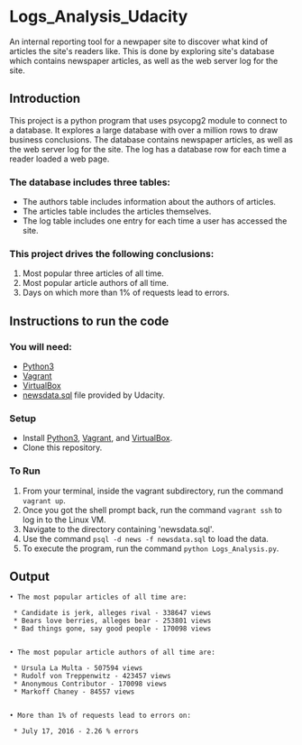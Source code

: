 # Logs_Analysis_Udacity
An internal reporting tool for a newpaper site to discover what kind of articles the site's readers like. This is done by exploring site's database which contains newspaper articles, as well as the web server log for the site.

## Introduction

This project is a python program that uses psycopg2 module to connect to a database. It explores a large database with over a million rows to draw business conclusions. The database contains newspaper articles, as well as the web server log for the site. The log has a database row for each time a reader loaded a web page.

### The database includes three tables:
* The authors table includes information about the authors of articles.
* The articles table includes the articles themselves.
* The log table includes one entry for each time a user has accessed the site.

### This project drives the following conclusions:
1. Most popular three articles of all time.
2. Most popular article authors of all time.
3. Days on which more than 1% of requests lead to errors.

## Instructions to run the code

### You will need:
* [Python3](https://www.python.org/downloads/)
* [Vagrant](https://www.vagrantup.com/)
* [VirtualBox](https://www.virtualbox.org/wiki/Downloads)
* [newsdata.sql](https://d17h27t6h515a5.cloudfront.net/topher/2016/August/57b5f748_newsdata/newsdata.zip) file provided by Udacity.

### Setup

* Install [Python3](https://www.python.org/downloads/), [Vagrant](https://www.vagrantup.com/), and [VirtualBox](https://www.virtualbox.org/wiki/Downloads).
* Clone this repository.

### To Run

1. From your terminal, inside the vagrant subdirectory, run the command ``vagrant up``.
2. Once you got the shell prompt back, run the command ``vagrant ssh`` to log in to the Linux VM.
3. Navigate to the directory containing 'newsdata.sql'.
3. Use the command ``psql -d news -f newsdata.sql`` to load the data.
4. To execute the program, run the command ``python Logs_Analysis.py``.

## Output
```
• The most popular articles of all time are:

 * Candidate is jerk, alleges rival - 338647 views
 * Bears love berries, alleges bear - 253801 views
 * Bad things gone, say good people - 170098 views


• The most popular article authors of all time are:

 * Ursula La Multa - 507594 views
 * Rudolf von Treppenwitz - 423457 views
 * Anonymous Contributor - 170098 views
 * Markoff Chaney - 84557 views


• More than 1% of requests lead to errors on:

 * July 17, 2016 - 2.26 % errors

```
